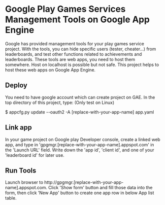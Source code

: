 Google Play Games Services Management Tools on Google App Engine
================================================================

Google has provided management tools for your play games service project. With the tools, you can hide specific users (tester, cheater...) from leaderboards, and test other functions related to achievements and leaderboards.
These tools are web apps, you need to host them somewhere. Host on localhost is possible but not safe. This project helps to host these web apps on Google App Engine.


Deploy
------
You need to have google account which can create project on GAE. In the top directory of this project, type: (Only test on Linux)

$ appcfg.py update --oauth2 -A [replace-with-your-app-name] app.yaml


Link app
--------
In your game project on Google play Developer console, create a linked web app, and type in 'gpgmgr.[replace-with-your-app-name].appspot.com' in the 'Launch URL' field.
Write down the 'app id', 'client id', and one of your 'leaderboard id' for later use.


Run Tools
---------
Launch browser to http://gpgmgr.[replace-with-your-app-name].appspot.com. Click 'Show form' button and fill those data into the form, then click 'New App' button to create one app row in below App list table.

